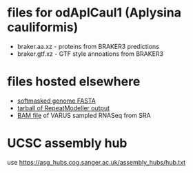 # files for odAplCaul1 (Aplysina cauliformis)
* braker.aa.xz - proteins from BRAKER3 predictions
* braker.gtf.xz - GTF style annoations from BRAKER3

# files hosted elsewhere
* [softmasked genome FASTA](https://asg_hubs.cog.sanger.ac.uk/odAplCaul1/odAplCaul1.fa.masked)
* [tarball of RepeatModeller output](https://asg_hubs.cog.sanger.ac.uk/odAplCaul1/odAplCaul1.tar.xz)
* [BAM file](https://asg_hubs.cog.sanger.ac.uk/odAplCaul1/VARUS.bam) of VARUS sampled RNASeq from SRA

# UCSC assembly hub
use https://asg_hubs.cog.sanger.ac.uk/assembly_hubs/hub.txt
